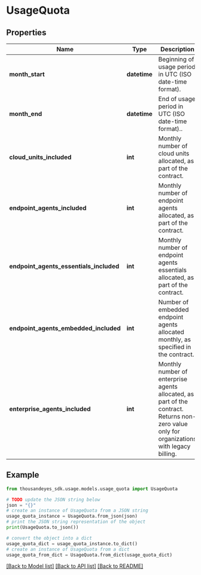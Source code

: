 # UsageQuota


## Properties

Name | Type | Description | Notes
------------ | ------------- | ------------- | -------------
**month_start** | **datetime** | Beginning of usage period in UTC (ISO date-time format). | [optional] 
**month_end** | **datetime** | End of usage period in UTC (ISO date-time format).. | [optional] 
**cloud_units_included** | **int** | Monthly number of cloud units allocated, as part of the contract. | [optional] 
**endpoint_agents_included** | **int** | Monthly number of endpoint agents allocated, as part of the contract. | [optional] 
**endpoint_agents_essentials_included** | **int** | Monthly number of endpoint agents essentials allocated, as part of the contract. | [optional] 
**endpoint_agents_embedded_included** | **int** | Number of embedded endpoint agents allocated monthly, as specified in the contract. | [optional] 
**enterprise_agents_included** | **int** | Monthly number of enterprise agents allocated, as part of the contract. Returns non-zero value only for organizations with legacy billing. | [optional] 

## Example

```python
from thousandeyes_sdk.usage.models.usage_quota import UsageQuota

# TODO update the JSON string below
json = "{}"
# create an instance of UsageQuota from a JSON string
usage_quota_instance = UsageQuota.from_json(json)
# print the JSON string representation of the object
print(UsageQuota.to_json())

# convert the object into a dict
usage_quota_dict = usage_quota_instance.to_dict()
# create an instance of UsageQuota from a dict
usage_quota_from_dict = UsageQuota.from_dict(usage_quota_dict)
```
[[Back to Model list]](../README.md#documentation-for-models) [[Back to API list]](../README.md#documentation-for-api-endpoints) [[Back to README]](../README.md)


